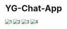 # YG-Chat-App

![1](https://user-images.githubusercontent.com/80895946/204052188-0c624a48-41b9-4b12-a162-ba33e5f46a24.png)
![2](https://user-images.githubusercontent.com/80895946/204052193-eaa322a3-3fa6-4650-ac9c-b8dff08a8ac0.png)
![3](https://user-images.githubusercontent.com/80895946/204052199-270539f0-274e-452a-899e-25d63f657f38.png)
![4](https://user-images.githubusercontent.com/80895946/204052206-0ed3f442-c1d9-4c71-9150-1d1497557f29.png)
